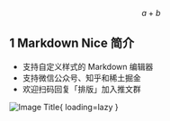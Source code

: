 $$
a + b
$$

## 1 Markdown Nice 简介

- 支持自定义样式的 Markdown 编辑器
- 支持微信公众号、知乎和稀土掘金
- 欢迎扫码回复「排版」加入推文群

![Image Title](https://files.mdnice.com/pic/cd3ca20c-896f-4cfc-9bdd-c4c58e69ba26.jpg){ loading=lazy }